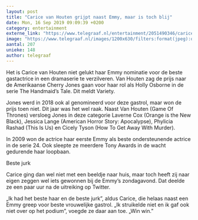```yaml
---
layout: post
title: "Carice van Houten grijpt naast Emmy, maar is toch blij"
date: Mon, 16 Sep 2019 09:09:39 +0200
category: entertainment
externe_link: "https://www.telegraaf.nl/entertainment/2051490346/carice-van-houten-grijpt-naast-emmy-maar-is-toch-blij"
image: "https://www.telegraaf.nl/images/1200x630/filters:format(jpeg):quality(80)/cdn-kiosk-api.telegraaf.nl/0a7afa3e-d851-11e9-a59e-0218eaf05005.jpg"
aantal: 207
unieke: 148
author: telegraaf
---
```


<p class="intro">Het is Carice van Houten niet gelukt haar Emmy nominatie voor de beste gastactrice in een dramaserie te verzilveren. Van Houten zag de prijs naar de Amerikaanse Cherry Jones gaan voor haar rol als Holly Osborne in de serie The Handmaid’s Tale. Dit meldt Variety.</p> <p>Jones werd in 2018 ook al genomineerd voor deze gastrol, maar won de prijs toen niet. Dit jaar was het wel raak. Naast Van Houten (Game Of Thrones) versloeg Jones in deze categorie Laverne Cox (Orange is the New Black), Jessica Lange (American Horror Story: Apocalypse), Phylicia Rashad (This Is Us) en Cicely Tyson (How To Get Away With Murder).</p><p>In 2009 won de actrice haar eerste Emmy als beste ondersteunende actrice in de serie 24. Ook sleepte ze meerdere Tony Awards in de wacht gedurende haar loopbaan.</p><p>Beste jurk</p><p>Carice ging dan wel niet met een beeldje naar huis, maar toch heeft zij naar eigen zeggen wel iets gewonnen bij de Emmy’s zondagavond. Dat deelde ze een paar uur na de uitreiking op Twitter.</p><p>„Ik had het beste haar en de beste jurk”, aldus Carice, die helaas naast een Emmy greep voor beste vrouwelijke gastrol. „Ik struikelde niet en ik gaf ook niet over op het podium”, voegde ze daar aan toe. „Win win.”</p>
